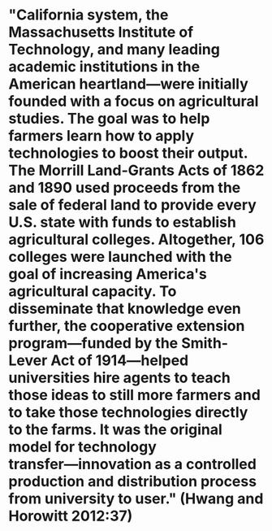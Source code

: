 # "California system, the Massachusetts Institute of Technology, and many leading academic institutions in the American heartland―were initially founded with a focus on agricultural studies. The goal was to help farmers learn how to apply technologies to boost their output. The Morrill Land-Grants Acts of 1862 and 1890 used proceeds from the sale of federal land to provide every U.S. state with funds to establish agricultural colleges. Altogether, 106 colleges were launched with the goal of increasing America's agricultural capacity. To disseminate that knowledge even further, the cooperative extension program―funded by the Smith-Lever Act of 1914―helped universities hire agents to teach those ideas to still more farmers and to take those technologies directly to the farms. It was the original model for technology transfer―innovation as a controlled production and distribution process from university to user." (Hwang and Horowitt 2012:37)